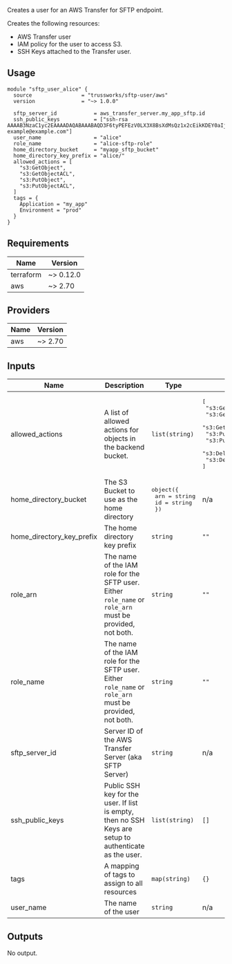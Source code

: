 Creates a user for an AWS Transfer for SFTP endpoint.

Creates the following resources:

* AWS Transfer user
* IAM policy for the user to access S3.
* SSH Keys attached to the Transfer user.

## Usage

```hcl
module "sftp_user_alice" {
  source                = "trussworks/sftp-user/aws"
  version               = "~> 1.0.0"

  sftp_server_id            = aws_transfer_server.my_app_sftp.id
  ssh_public_keys           = ["ssh-rsa AAAAB3NzaC1yc2EAAAADAQABAAABAQD3F6tyPEFEzV0LX3X8BsXdMsQz1x2cEikKDEY0aIj41qgxMCP/iteneqXSIFZBp5vizPvaoIR3Um9xK7PGoW8giupGn+EPuxIA4cDM4vzOqOkiMPhz5XK0whEjkVzTo4+S0puvDZuwIsdiW9mxhJc7tgBNL0cYlWSYVkz4G/fslNfRPW5mYAM49f4fhtxPb5ok4Q2Lg9dPKVHO/Bgeu5woMc7RY0p1ej6D4CKFE6lymSDJpW0YHX/wqE9+cfEauh7xZcG0q9t2ta6F6fmX0agvpFyZo8aFbXeUBr7osSCJNgvavWbM/06niWrOvYX2xwWdhXmXSrbX8ZbabVohBK41 example@example.com"]
  user_name                 = "alice"
  role_name                 = "alice-sftp-role"
  home_directory_bucket     = "myapp_sftp_bucket"
  home_directory_key_prefix = "alice/"
  allowed_actions = [
    "s3:GetObject",
    "s3:GetObjectACL",
    "s3:PutObject",
    "s3:PutObjectACL",
  ]
  tags = {
    Application = "my_app"
    Environment = "prod"
  }
}
```

<!-- BEGINNING OF PRE-COMMIT-TERRAFORM DOCS HOOK -->
## Requirements

| Name | Version |
|------|---------|
| terraform | ~> 0.12.0 |
| aws | ~> 2.70 |

## Providers

| Name | Version |
|------|---------|
| aws | ~> 2.70 |

## Inputs

| Name | Description | Type | Default | Required |
|------|-------------|------|---------|:--------:|
| allowed\_actions | A list of allowed actions for objects in the backend bucket. | `list(string)` | <pre>[<br>  "s3:GetObject",<br>  "s3:GetObjectACL",<br>  "s3:GetObjectVersion",<br>  "s3:PutObject",<br>  "s3:PutObjectACL",<br>  "s3:DeleteObject",<br>  "s3:DeleteObjectVersion"<br>]</pre> | no |
| home\_directory\_bucket | The S3 Bucket to use as the home directory | <pre>object({<br>    arn = string<br>    id  = string<br>  })</pre> | n/a | yes |
| home\_directory\_key\_prefix | The home directory key prefix | `string` | `""` | no |
| role\_arn | The name of the IAM role for the SFTP user. Either `role_name` or `role_arn` must be provided, not both. | `string` | `""` | no |
| role\_name | The name of the IAM role for the SFTP user. Either `role_name` or `role_arn` must be provided, not both. | `string` | `""` | no |
| sftp\_server\_id | Server ID of the AWS Transfer Server (aka SFTP Server) | `string` | n/a | yes |
| ssh\_public\_keys | Public SSH key for the user.  If list is empty, then no SSH Keys are setup to authenticate as the user. | `list(string)` | `[]` | no |
| tags | A mapping of tags to assign to all resources | `map(string)` | `{}` | no |
| user\_name | The name of the user | `string` | n/a | yes |

## Outputs

No output.

<!-- END OF PRE-COMMIT-TERRAFORM DOCS HOOK -->
